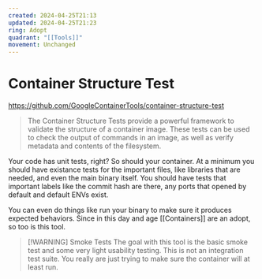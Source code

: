 ```yaml
---
created: 2024-04-25T21:13
updated: 2024-04-25T21:23
ring: Adopt
quadrant: "[[Tools]]"
movement: Unchanged
---
```

# Container Structure Test

https://github.com/GoogleContainerTools/container-structure-test

> The Container Structure Tests provide a powerful framework to validate the structure of a container image. These tests can be used to check the output of commands in an image, as well as verify metadata and contents of the filesystem.

Your code has unit tests, right?  So should your container.  At a minimum you should have existance tests for the important files, like libraries that are needed, and even the main binary itself.  You should have tests that important labels like the commit hash are there, any ports that opened by default and default ENVs exist.

You can even do things like run your binary to make sure it produces expected behaviors.  Since in this day and age [[Containers]] are an adopt, so too is this tool.

> [!WARNING] Smoke Tests
> The goal with this tool is the basic smoke test and some very light usability testing.  This is not an integration test suite.  You really are just trying to make sure the container will at least run.
